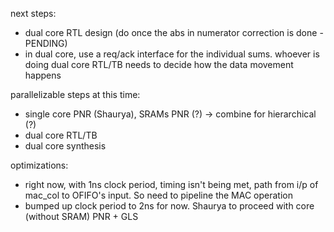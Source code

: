 next steps:
- dual core RTL design (do once the abs in numerator correction is done - PENDING)
- in dual core, use a req/ack interface for the individual sums. whoever is doing dual core RTL/TB needs to decide how the data movement happens

parallelizable steps at this time:
- single core PNR (Shaurya), SRAMs PNR (?) -> combine for hierarchical (?) 
- dual core RTL/TB
- dual core synthesis

optimizations:
- right now, with 1ns clock period, timing isn't being met, path from i/p of mac_col to OFIFO's input. So need to pipeline the MAC operation
- bumped up clock period to 2ns for now. Shaurya to proceed with core (without SRAM) PNR + GLS
  
